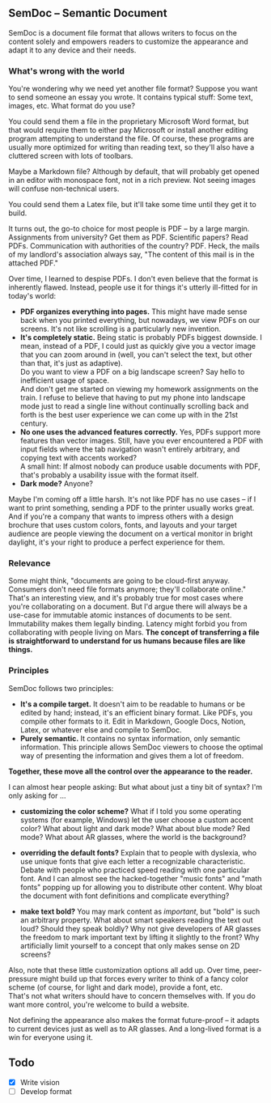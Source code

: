 ## SemDoc – Semantic Document

SemDoc is a document file format that allows writers to focus on the content solely and empowers readers to customize the appearance and adapt it to any device and their needs.

### What's wrong with the world

You're wondering why we need yet another file format?
Suppose you want to send someone an essay you wrote. It contains typical stuff: Some text, images, etc.
What format do you use?

You could send them a file in the proprietary Microsoft Word format, but that would require them to either pay Microsoft or install another editing program attempting to understand the file.
Of course, these programs are usually more optimized for writing than reading text, so they'll also have a cluttered screen with lots of toolbars.

Maybe a Markdown file? Although by default, that will probably get opened in an editor with monospace font, not in a rich preview. Not seeing images will confuse non-technical users.

You could send them a Latex file, but it'll take some time until they get it to build.

It turns out, the go-to choice for most people is PDF – by a large margin.
Assignments from university? Get them as PDF.
Scientific papers? Read PDFs.
Communication with authorities of the country? PDF.
Heck, the mails of my landlord's association always say, "The content of this mail is in the attached PDF."

Over time, I learned to despise PDFs. I don't even believe that the format is inherently flawed.
Instead, people use it for things it's utterly ill-fitted for in today's world:

* **PDF organizes everything into pages.**
  This might have made sense back when you printed everything, but nowadays, we view PDFs on our screens.
  It's not like scrolling is a particularly new invention.
* **It's completely static.**
  Being static is probably PDFs biggest downside.
  I mean, instead of a PDF, I could just as quickly give you a vector image that you can zoom around in (well, you can't select the text, but other than that, it's just as adaptive).  
  Do you want to view a PDF on a big landscape screen? Say hello to inefficient usage of space.  
  And don't get me started on viewing my homework assignments on the train. I refuse to believe that having to put my phone into landscape mode just to read a single line without continually scrolling back and forth is the best user experience we can come up with in the 21st century.
* **No one uses the advanced features correctly.**
  Yes, PDFs support more features than vector images.
  Still, have you ever encountered a PDF with input fields where the tab navigation wasn't entirely arbitrary, and copying text with accents worked?  
  A small hint: If almost nobody can produce usable documents with PDF, that's probably a usability issue with the format itself.
* **Dark mode?** Anyone?

Maybe I'm coming off a little harsh. It's not like PDF has no use cases – if I want to print something, sending a PDF to the printer usually works great.
And if you're a company that wants to impress others with a design brochure that uses custom colors, fonts, and layouts and your target audience are people viewing the document on a vertical monitor in bright daylight, it's your right to produce a perfect experience for them.

### Relevance

Some might think, "documents are going to be cloud-first anyway. Consumers don't need file formats anymore; they'll collaborate online."
That's an interesting view, and it's probably true for most cases where you're collaborating on a document.
But I'd argue there will always be a use-case for immutable atomic instances of documents to be sent.
Immutability makes them legally binding.
Latency might forbid you from collaborating with people living on Mars.
**The concept of transferring a file is straightforward to understand for us humans because files are like things.**

### Principles

SemDoc follows two principles:

* **It's a compile target.**
  It doesn't aim to be readable to humans or be edited by hand; instead, it's an efficient binary format.
  Like PDFs, you compile other formats to it.
  Edit in Markdown, Google Docs, Notion, Latex, or whatever else and compile to SemDoc.
* **Purely semantic.**
  It contains no syntax information, only semantic information.
  This principle allows SemDoc viewers to choose the optimal way of presenting the information and gives them a lot of freedom.

**Together, these move all the control over the appearance to the reader.**

I can almost hear people asking:
But what about just a tiny bit of syntax? I'm only asking for …

* **customizing the color scheme?**
  What if I told you some operating systems (for example, Windows) let the user choose a custom accent color?
  What about light and dark mode?
  What about blue mode? Red mode?
  What about AR glasses, where the world is the background?

* **overriding the default fonts?**
  Explain that to people with dyslexia, who use unique fonts that give each letter a recognizable characteristic.
  Debate with people who practiced speed reading with one particular font.
  And I can almost see the hacked-together "music fonts" and "math fonts" popping up for allowing you to distribute other content.
  Why bloat the document with font definitions and complicate everything?

* **make text bold?**
  You may mark content as *important*, but "bold" is such an arbitrary property.
  What about smart speakers reading the text out loud? Should they speak boldly?
  Why not give developers of AR glasses the freedom to mark important text by lifting it slightly to the front?
  Why artificially limit yourself to a concept that only makes sense on 2D screens?

Also, note that these little customization options all add up.
Over time, peer-pressure might build up that forces every writer to think of a fancy color scheme (of course, for light and dark mode), provide a font, etc.  
That's not what writers should have to concern themselves with.
If you do want more control, you're welcome to build a website.

Not defining the appearance also makes the format future-proof – it adapts to current devices just as well as to AR glasses.
And a long-lived format is a win for everyone using it.

## Todo

- [x] Write vision
- [ ] Develop format
